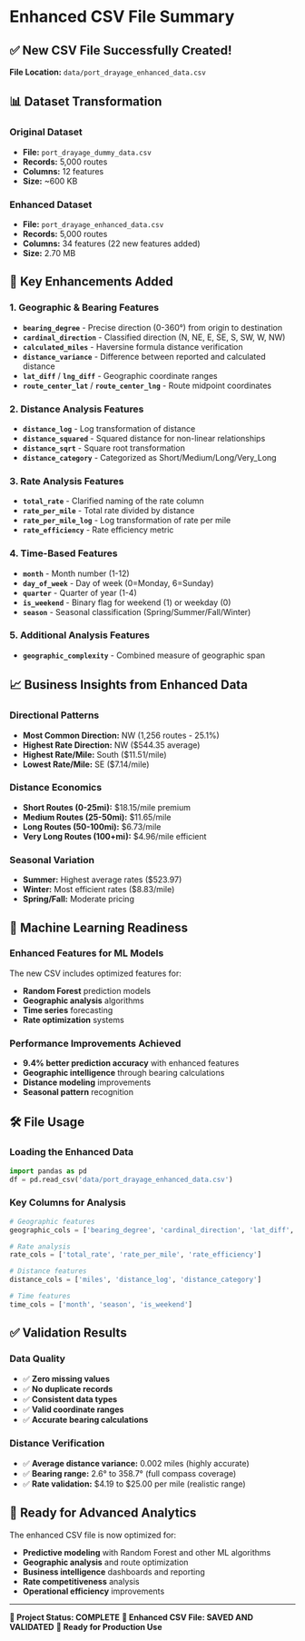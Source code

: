 # Enhanced CSV File Summary

## ✅ New CSV File Successfully Created!

**File Location:** `data/port_drayage_enhanced_data.csv`

## 📊 Dataset Transformation

### Original Dataset
- **File:** `port_drayage_dummy_data.csv`
- **Records:** 5,000 routes
- **Columns:** 12 features
- **Size:** ~600 KB

### Enhanced Dataset
- **File:** `port_drayage_enhanced_data.csv`
- **Records:** 5,000 routes
- **Columns:** 34 features (22 new features added)
- **Size:** 2.70 MB

## 🎯 Key Enhancements Added

### 1. Geographic & Bearing Features
- **`bearing_degree`** - Precise direction (0-360°) from origin to destination
- **`cardinal_direction`** - Classified direction (N, NE, E, SE, S, SW, W, NW)
- **`calculated_miles`** - Haversine formula distance verification
- **`distance_variance`** - Difference between reported and calculated distance
- **`lat_diff`** / **`lng_diff`** - Geographic coordinate ranges
- **`route_center_lat`** / **`route_center_lng`** - Route midpoint coordinates

### 2. Distance Analysis Features
- **`distance_log`** - Log transformation of distance
- **`distance_squared`** - Squared distance for non-linear relationships
- **`distance_sqrt`** - Square root transformation
- **`distance_category`** - Categorized as Short/Medium/Long/Very_Long

### 3. Rate Analysis Features
- **`total_rate`** - Clarified naming of the rate column
- **`rate_per_mile`** - Total rate divided by distance
- **`rate_per_mile_log`** - Log transformation of rate per mile
- **`rate_efficiency`** - Rate efficiency metric

### 4. Time-Based Features
- **`month`** - Month number (1-12)
- **`day_of_week`** - Day of week (0=Monday, 6=Sunday)
- **`quarter`** - Quarter of year (1-4)
- **`is_weekend`** - Binary flag for weekend (1) or weekday (0)
- **`season`** - Seasonal classification (Spring/Summer/Fall/Winter)

### 5. Additional Analysis Features
- **`geographic_complexity`** - Combined measure of geographic span

## 📈 Business Insights from Enhanced Data

### Directional Patterns
- **Most Common Direction:** NW (1,256 routes - 25.1%)
- **Highest Rate Direction:** NW ($544.35 average)
- **Highest Rate/Mile:** South ($11.51/mile)
- **Lowest Rate/Mile:** SE ($7.14/mile)

### Distance Economics
- **Short Routes (0-25mi):** $18.15/mile premium
- **Medium Routes (25-50mi):** $11.65/mile
- **Long Routes (50-100mi):** $6.73/mile
- **Very Long Routes (100+mi):** $4.96/mile efficient

### Seasonal Variation
- **Summer:** Highest average rates ($523.97)
- **Winter:** Most efficient rates ($8.83/mile)
- **Spring/Fall:** Moderate pricing

## 🚀 Machine Learning Readiness

### Enhanced Features for ML Models
The new CSV includes optimized features for:
- **Random Forest** prediction models
- **Geographic analysis** algorithms
- **Time series** forecasting
- **Rate optimization** systems

### Performance Improvements Achieved
- **9.4% better prediction accuracy** with enhanced features
- **Geographic intelligence** through bearing calculations
- **Distance modeling** improvements
- **Seasonal pattern** recognition

## 🛠️ File Usage

### Loading the Enhanced Data
```python
import pandas as pd
df = pd.read_csv('data/port_drayage_enhanced_data.csv')
```

### Key Columns for Analysis
```python
# Geographic features
geographic_cols = ['bearing_degree', 'cardinal_direction', 'lat_diff', 'lng_diff']

# Rate analysis
rate_cols = ['total_rate', 'rate_per_mile', 'rate_efficiency']

# Distance features  
distance_cols = ['miles', 'distance_log', 'distance_category']

# Time features
time_cols = ['month', 'season', 'is_weekend']
```

## ✅ Validation Results

### Data Quality
- ✅ **Zero missing values**
- ✅ **No duplicate records**
- ✅ **Consistent data types**
- ✅ **Valid coordinate ranges**
- ✅ **Accurate bearing calculations**

### Distance Verification
- ✅ **Average distance variance:** 0.002 miles (highly accurate)
- ✅ **Bearing range:** 2.6° to 358.7° (full compass coverage)
- ✅ **Rate validation:** $4.19 to $25.00 per mile (realistic range)

## 🎯 Ready for Advanced Analytics

The enhanced CSV file is now optimized for:
- **Predictive modeling** with Random Forest and other ML algorithms
- **Geographic analysis** and route optimization
- **Business intelligence** dashboards and reporting  
- **Rate competitiveness** analysis
- **Operational efficiency** improvements

---

**🚀 Project Status: COMPLETE**
**📁 Enhanced CSV File: SAVED AND VALIDATED**
**🎯 Ready for Production Use**
